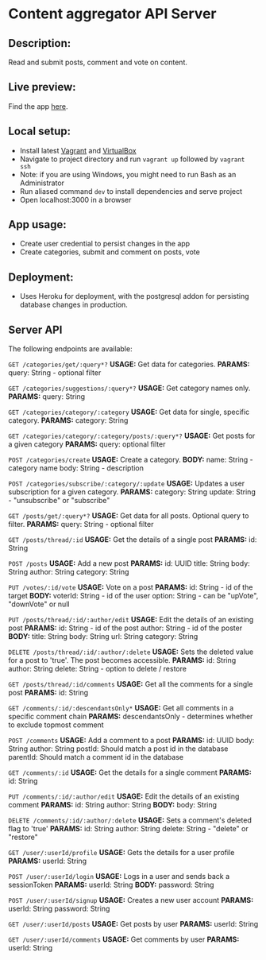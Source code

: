 # Content aggregator API Server

## Description:

Read and submit posts, comment and vote on content.

## Live preview:

Find the app [here](https://us-spark-aggregator.herokuapp.com/).

## Local setup:

- Install latest [Vagrant](https://www.vagrantup.com/docs/installation/) and [VirtualBox](https://www.virtualbox.org/)
- Navigate to project directory and run `vagrant up` followed by `vagrant ssh`
 - Note: if you are using Windows, you might need to run Bash as an Administrator
- Run aliased command `dev` to install dependencies and serve project
- Open localhost:3000 in a browser

## App usage:

- Create user credential to persist changes in the app
- Create categories, submit and comment on posts, vote

## Deployment:

- Uses Heroku for deployment, with the postgresql addon for persisting database changes in production.

## Server API
The following endpoints are available:

  `GET /categories/get/:query*?`
    **USAGE:**
      Get data for categories.
    **PARAMS:**
      query: String - optional filter

  `GET /categories/suggestions/:query*?`
    **USAGE:**
      Get category names only.
    **PARAMS:**
      query: String

  `GET /categories/category/:category`
    **USAGE:**
      Get data for single, specific category.
    **PARAMS:**
      category: String

  `GET /categories/category/:category/posts/:query*?`
    **USAGE:**
      Get posts for a given category
    **PARAMS:**
      query: optional filter

  `POST /categories/create`
    **USAGE:**
      Create a category.
    **BODY:**
      name: String - category name
      body: String - description

  `POST /categories/subscribe/:category/:update`
    **USAGE:**
      Updates a user subscription for a given category.
    **PARAMS:**
      category: String
      update: String - "unsubscribe" or "subscribe"

  `GET /posts/get/:query*?`
    **USAGE:**
      Get data for all posts. Optional query to filter.
    **PARAMS:**
      query: String - optional filter

  `GET /posts/thread/:id`
    **USAGE:**
      Get the details of a single post
    **PARAMS:**
      id: String

  `POST /posts`
    **USAGE:**
      Add a new post
    **PARAMS:** 
      id: UUID
      title: String
      body: String
      author: String
      category: String

  `PUT /votes/:id/vote`
    **USAGE:**
      Vote on a post
    **PARAMS:**
      id: String - id of the target
    **BODY:**
      voterId: String - id of the user
      option: String - can be "upVote", "downVote" or null

  `PUT /posts/thread/:id/:author/edit`
    **USAGE:**
      Edit the details of an existing post
    **PARAMS:**
      id: String - id of the post
      author: String - id of the poster
    **BODY:**
      title: String
      body: String
      url: String
      category: String

  `DELETE /posts/thread/:id/:author/:delete`
    **USAGE:**
      Sets the deleted value for a post to 'true'. 
      The post becomes accessible.
    **PARAMS:**
      id: String
      author: String
      delete: String - option to delete / restore

  `GET /posts/thread/:id/comments`
    **USAGE:**
      Get all the comments for a single post
    **PARAMS:**
      id: String

  `GET /comments/:id/:descendantsOnly*`
    **USAGE:**
      Get all comments in a specific comment chain
    **PARAMS:**
      descendantsOnly - determines whether to exclude topmost comment

  `POST /comments`
    **USAGE:**
      Add a comment to a post
    **PARAMS:**
      id: UUID
      body: String
      author: String
      postId: Should match a post id in the database
      parentId: Should match a comment id in the database

  `GET /comments/:id`
    **USAGE:**
      Get the details for a single comment
    **PARAMS:**
      id: String

  `PUT /comments/:id/:author/edit`
    **USAGE:**
      Edit the details of an existing comment
    **PARAMS:**
      id: String
      author: String
    **BODY:**
      body: String

  `DELETE /comments/:id/:author/:delete`
    **USAGE:**
      Sets a comment's deleted flag to 'true'
    **PARAMS:**
      id: String
      author: String
      delete: String - "delete" or "restore"

  `GET /user/:userId/profile`
    **USAGE:**
      Gets the details for a user profile
    **PARAMS:**
      userId: String

  `POST /user/:userId/login`
    **USAGE:**
      Logs in a user and sends back a sessionToken
    **PARAMS:**
      userId: String
    **BODY:**
      password: String

  `POST /user/:userId/signup`
    **USAGE:**
      Creates a new user account
    **PARAMS:**
      userId: String
        password: String

  `GET /user/:userId/posts`
    **USAGE:**
      Get posts by user
    **PARAMS:**
      userId: String

  `GET /user/:userId/comments`
    **USAGE:**
      Get comments by user
    **PARAMS:**
      userId: String